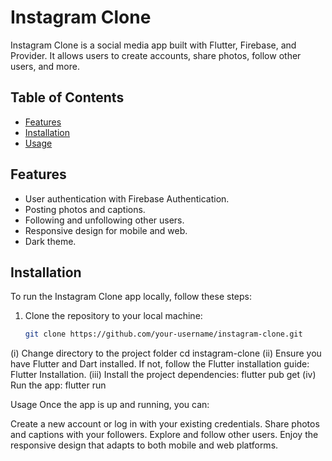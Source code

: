 # Instagram Clone

Instagram Clone is a social media app built with Flutter, Firebase, and Provider. It allows users to create accounts, share photos, follow other users, and more.

## Table of Contents

- [Features](#features)
- [Installation](#installation)
- [Usage](#usage)

## Features

- User authentication with Firebase Authentication.
- Posting photos and captions.
- Following and unfollowing other users.
- Responsive design for mobile and web.
- Dark theme.

## Installation

To run the Instagram Clone app locally, follow these steps:

1. Clone the repository to your local machine:

   ```bash
   git clone https://github.com/your-username/instagram-clone.git

 (i) Change directory to the project folder
    cd instagram-clone
 (ii) Ensure you have Flutter and Dart installed. If not, follow the Flutter installation guide: Flutter Installation.
 (iii) Install the project dependencies:
    flutter pub get
 (iv) Run the app:
    flutter run

Usage
Once the app is up and running, you can:

Create a new account or log in with your existing credentials.
Share photos and captions with your followers.
Explore and follow other users.
Enjoy the responsive design that adapts to both mobile and web platforms.

